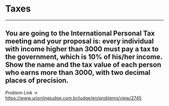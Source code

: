 # Taxes
---
**You are going to the International Personal Tax meeting and your proposal is: every individual with income higher than 3000 must pay a tax to the government, which is 10% of his/her income. Show the name and the tax value of each person who earns more than 3000, with two decimal places of precision.**
---
*Problem Link* -> https://www.urionlinejudge.com.br/judge/en/problems/view/2745
